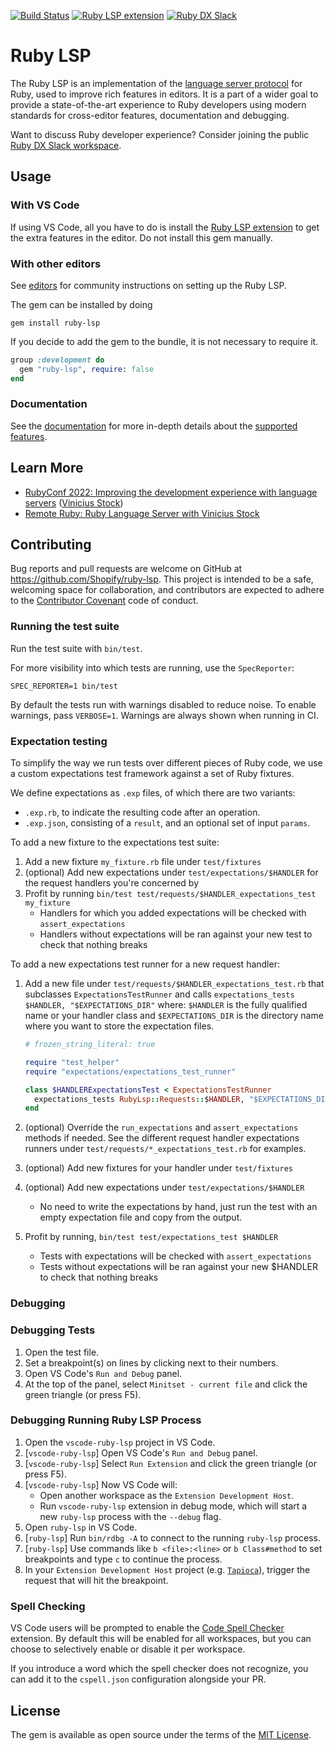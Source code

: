[![Build Status](https://github.com/Shopify/ruby-lsp/workflows/CI/badge.svg)](https://github.com/Shopify/ruby-lsp/actions/workflows/ci.yml)
[![Ruby LSP extension](https://img.shields.io/badge/VS%20Code-Ruby%20LSP-success?logo=visual-studio-code)](https://marketplace.visualstudio.com/items?itemName=Shopify.ruby-lsp)
[![Ruby DX Slack](https://img.shields.io/badge/Slack-Ruby%20DX-success?logo=slack)](https://join.slack.com/t/ruby-dx/shared_invite/zt-1s6f4y15t-v9jedZ9YUPQLM91TEJ4Gew)


# Ruby LSP

The Ruby LSP is an implementation of the [language server protocol](https://microsoft.github.io/language-server-protocol/)
for Ruby, used to improve rich features in editors. It is a part of a wider goal to provide a state-of-the-art
experience to Ruby developers using modern standards for cross-editor features, documentation and debugging.

Want to discuss Ruby developer experience? Consider joining the public
[Ruby DX Slack workspace](https://join.slack.com/t/ruby-dx/shared_invite/zt-1s6f4y15t-v9jedZ9YUPQLM91TEJ4Gew).

## Usage

### With VS Code

If using VS Code, all you have to do is install the [Ruby LSP extension](https://github.com/Shopify/vscode-ruby-lsp) to
get the extra features in the editor. Do not install this gem manually.

### With other editors

See [editors](https://github.com/Shopify/ruby-lsp/blob/main/EDITORS.md) for community instructions on setting up the
Ruby LSP.

The gem can be installed by doing
```shell
gem install ruby-lsp
```

If you decide to add the gem to the bundle, it is not necessary to require it.
```ruby
group :development do
  gem "ruby-lsp", require: false
end
```

### Documentation

See the [documentation](https://shopify.github.io/ruby-lsp) for more in-depth details about the
[supported features](https://shopify.github.io/ruby-lsp/RubyLsp/Requests.html).

## Learn More

* [RubyConf 2022: Improving the development experience with language servers](https://www.youtube.com/watch?v=kEfXPTm1aCI) ([Vinicius Stock](https://github.com/vinistock))
* [Remote Ruby: Ruby Language Server with Vinicius Stock](https://remoteruby.com/221)

## Contributing

Bug reports and pull requests are welcome on GitHub at https://github.com/Shopify/ruby-lsp.
This project is intended to be a safe, welcoming space for collaboration, and contributors
are expected to adhere to the
[Contributor Covenant](https://github.com/Shopify/ruby-lsp/blob/main/CODE_OF_CONDUCT.md)
code of conduct.

### Running the test suite

Run the test suite with `bin/test`.

For more visibility into which tests are running, use the `SpecReporter`:

`SPEC_REPORTER=1 bin/test`

By default the tests run with warnings disabled to reduce noise. To enable warnings, pass `VERBOSE=1`.
Warnings are always shown when running in CI.

### Expectation testing

To simplify the way we run tests over different pieces of Ruby code, we use a custom expectations test framework against a set of Ruby fixtures.

We define expectations as `.exp` files, of which there are two variants:
* `.exp.rb`, to indicate the resulting code after an operation.
* `.exp.json`, consisting of a `result`, and an optional set of input `params`.

To add a new fixture to the expectations test suite:

1. Add a new fixture `my_fixture.rb` file under `test/fixtures`
2. (optional) Add new expectations under `test/expectations/$HANDLER` for the request handlers you're concerned by
3. Profit by running `bin/test test/requests/$HANDLER_expectations_test my_fixture`
    * Handlers for which you added expectations will be checked with `assert_expectations`
    * Handlers without expectations will be ran against your new test to check that nothing breaks

To add a new expectations test runner for a new request handler:

1. Add a new file under `test/requests/$HANDLER_expectations_test.rb` that subclasses `ExpectationsTestRunner` and calls `expectations_tests $HANDLER, "$EXPECTATIONS_DIR"` where: `$HANDLER` is the fully qualified name or your handler class and `$EXPECTATIONS_DIR` is the directory name where you want to store the expectation files.

   ```rb
   # frozen_string_literal: true

   require "test_helper"
   require "expectations/expectations_test_runner"

   class $HANDLERExpectationsTest < ExpectationsTestRunner
     expectations_tests RubyLsp::Requests::$HANDLER, "$EXPECTATIONS_DIR"
   end
   ```

2. (optional) Override the `run_expectations` and `assert_expectations` methods if needed. See the different request handler expectations runners under `test/requests/*_expectations_test.rb` for examples.

4. (optional) Add new fixtures for your handler under `test/fixtures`

5. (optional) Add new expectations under `test/expectations/$HANDLER`
   * No need to write the expectations by hand, just run the test with an empty expectation file and copy from the output.

7. Profit by running, `bin/test test/expectations_test $HANDLER`
    * Tests with expectations will be checked with `assert_expectations`
    * Tests without expectations will be ran against your new $HANDLER to check that nothing breaks

### Debugging

### Debugging Tests

1. Open the test file.
2. Set a breakpoint(s) on lines by clicking next to their numbers.
3. Open VS Code's `Run and Debug` panel.
4. At the top of the panel, select `Minitset - current file` and click the green triangle (or press F5).

### Debugging Running Ruby LSP Process

1. Open the `vscode-ruby-lsp` project in VS Code.
2. [`vscode-ruby-lsp`] Open VS Code's `Run and Debug` panel.
3. [`vscode-ruby-lsp`] Select `Run Extension` and click the green triangle (or press F5).
4. [`vscode-ruby-lsp`] Now VS Code will:
    - Open another workspace as the `Extension Development Host`.
    - Run `vscode-ruby-lsp` extension in debug mode, which will start a new `ruby-lsp` process with the `--debug` flag.
5. Open `ruby-lsp` in VS Code.
6. [`ruby-lsp`] Run `bin/rdbg -A` to connect to the running `ruby-lsp` process.
7. [`ruby-lsp`] Use commands like `b <file>:<line>` or `b Class#method` to set breakpoints and type `c` to continue the process.
8. In your `Extension Development Host` project (e.g. [`Tapioca`](https://github.com/Shopify/tapioca)), trigger the request that will hit the breakpoint.

### Spell Checking

VS Code users will be prompted to enable the [Code Spell Checker](https://marketplace.visualstudio.com/items?itemName=streetsidesoftware.code-spell-checker) extension.
By default this will be enabled for all workspaces, but you can choose to selectively enable or disable it per workspace.

If you introduce a word which the spell checker does not recognize, you can add it to the `cspell.json` configuration alongside your PR.

## License

The gem is available as open source under the terms of the
[MIT License](https://github.com/Shopify/ruby-lsp/blob/main/LICENSE.txt).
